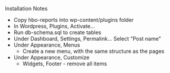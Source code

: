 Installation Notes
   * Copy hbo-reports into wp-content/plugins folder
   * In Wordpress, Plugins, Activate...
   * Run db-schema.sql to create tables
   * Under Dashboard, Settings, Permalink... Select "Post name"
   * Under Appearance, Menus
      * Create a new menu, with the same structure as the pages
   * Under Appearance, Customize
       * Widgets, Footer - remove all items 